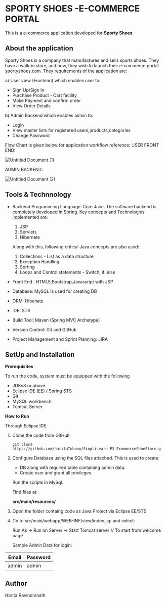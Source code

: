 # SPORTY SHOES -E-COMMERCE PORTAL
This is a e-commerce application developed for **Sporty Shoes**

## About the application
Sporty Shoes is a company that manufactures and sells sports shoes. They have a walk-in store, and now, they wish to launch their e-commerce portal sportyshoes.com.
They requirements of the application are:

a) User view (Frontend) which enables user to: 
  - Sign Up/Sign In
  - Purchase Product - Cart facility
  - Make Payment and confirm order
  - View Order Details
  
b) Admin Backend which enables admin to:
  - Login
  - View master lists for registered users,products,categories
  - Change Password

Flow Chart is given below for application workflow reference:
USER FRONT END:

![Untitled Document (1)](https://user-images.githubusercontent.com/61909695/100521840-2c39b180-31cc-11eb-9c05-b9df0fbf6249.png)

ADMIN BACKEND:

![Untitled Document (2)](https://user-images.githubusercontent.com/61909695/100521798-ee3c8d80-31cb-11eb-8db4-1ecf22ab8252.png)

## Tools & Technnology
- Backend Programming Language: Core Java.
   The software backend is completely developed in Spring. Key concepts and Technologies  implemented are:
     1. JSP
     2. Servlets
     3. Hibernate
     
   Along with this, following  critical Java concepts are also used:
     1. Collections - List as a data structure
     2. Exception Handling
     3. Sorting
     4. Loops and Control statements - Switch, if..else
     
 - Front End : HTML5,Bootstrap,Javascript with JSP
 - Database:  MySQL  is used for creating DB
 - ORM: Hibenate
 - IDE: STS
 - Build Tool: Maven (Spring MVC Archetype)
 - Version Control: Git and GitHub
 - Project Management and Sprint Planning: JIRA
 
 ## SetUp and Installation
 **Prerequisites**
 
 To run the code, system must be equipped with the following
 - JDKv8 or above
 - Eclipse IDE (EE) / Spring STS
 - Git
 - MySQL workbench
 - Tomcat Server

**How to Run**

Through Eclipse IDE
1. Clone the code from GitHub
    ````
    git clone https://github.com/haritaToboso/SimpliLearn_P3_EcommerceShoeStore.git
    ````
2. Configure Database using the SQL files attached. This is used to create:
    - DB along with required table containing admin data. 
    - Create user and grant all privileges
    
    Run the scripts in MySql.
  
    Find files at:   
    
    **src/main/resources/**
    
3. Open the folder containg code as Java Project via Eclipse EE/STS
4. Go to src/main/webapp/WEB-INF/view/index.jsp and select: 

     Run As -> Run on Server -> Start Tomcat server             // To start from welcome page
     
                      
 
     
     Sample Admin Data for login:
     
| Email          |Password      |
| ------------- | ------------- |
| admin  | admin |
     
## Author
Harita Ravindranath
